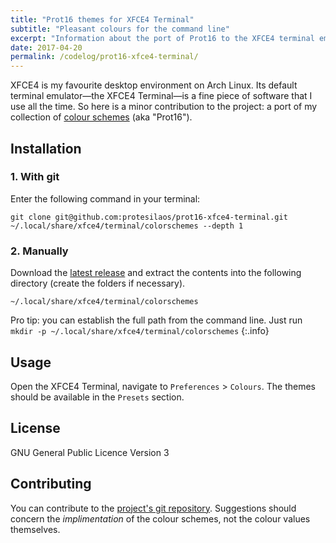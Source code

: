 ```yaml
---
title: "Prot16 themes for XFCE4 Terminal"
subtitle: "Pleasant colours for the command line"
excerpt: "Information about the port of Prot16 to the XFCE4 terminal emulator. Includes installation and usage instructions."
date: 2017-04-20
permalink: /codelog/prot16-xfce4-terminal/
---
```

XFCE4 is my favourite desktop environment on Arch Linux. Its default terminal emulator—the XFCE4 Terminal—is a fine piece of software that I use all the time. So here is a minor contribution to the project: a port of my collection of [colour schemes](/schemes/) (aka "Prot16").

## Installation

### 1. With git

Enter the following command in your terminal:

```shell
git clone git@github.com:protesilaos/prot16-xfce4-terminal.git ~/.local/share/xfce4/terminal/colorschemes --depth 1
```

### 2. Manually

Download the [latest release](https://github.com/protesilaos/prot16-xfce4-terminal/releases/tag/v0.1.0) and extract the contents into the following directory (create the folders if necessary).

```
~/.local/share/xfce4/terminal/colorschemes
```

Pro tip: you can establish the full path from the command line. Just run `mkdir -p ~/.local/share/xfce4/terminal/colorschemes`
{:.info}

## Usage

Open the XFCE4 Terminal, navigate to `Preferences` > `Colours`. The themes should be available in the `Presets` section.

## License

GNU General Public Licence Version 3

## Contributing

You can contribute to the [project's git repository](https://github.com/protesilaos/prot16-xfce4-terminal). Suggestions should concern the *implimentation* of the colour schemes, not the colour values themselves.
